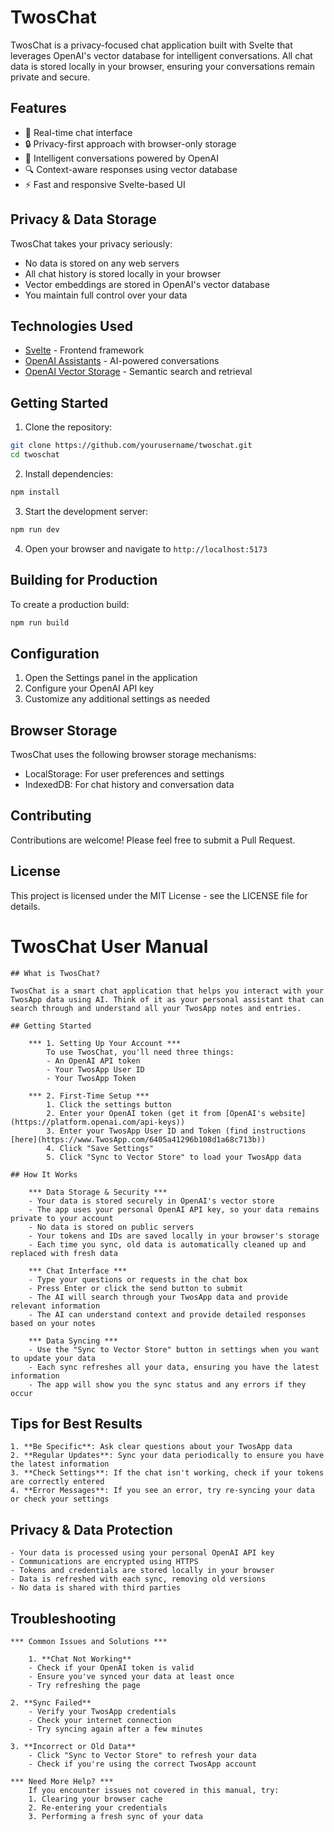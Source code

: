 # TwosChat

TwosChat is a privacy-focused chat application built with Svelte that leverages OpenAI's vector database for intelligent conversations. All chat data is stored locally in your browser, ensuring your conversations remain private and secure.

## Features

- 💬 Real-time chat interface
- 🔒 Privacy-first approach with browser-only storage
- 🧠 Intelligent conversations powered by OpenAI
- 🔍 Context-aware responses using vector database
- ⚡ Fast and responsive Svelte-based UI

## Privacy & Data Storage

TwosChat takes your privacy seriously:
- No data is stored on any web servers
- All chat history is stored locally in your browser
- Vector embeddings are stored in OpenAI's vector database
- You maintain full control over your data

## Technologies Used

- [Svelte](https://svelte.dev/) - Frontend framework
- [OpenAI Assistants](https://platform.openai.com/assistants) - AI-powered conversations
- [OpenAI Vector Storage](https://platform.openai.com/storage/) - Semantic search and retrieval

## Getting Started

1. Clone the repository:
```bash
git clone https://github.com/yourusername/twoschat.git
cd twoschat
```

2. Install dependencies:
```bash
npm install
```

3. Start the development server:
```bash
npm run dev
```

4. Open your browser and navigate to `http://localhost:5173`

## Building for Production

To create a production build:
```bash
npm run build
```

## Configuration

1. Open the Settings panel in the application
2. Configure your OpenAI API key
3. Customize any additional settings as needed

## Browser Storage

TwosChat uses the following browser storage mechanisms:
- LocalStorage: For user preferences and settings
- IndexedDB: For chat history and conversation data

## Contributing

Contributions are welcome! Please feel free to submit a Pull Request.

## License

This project is licensed under the MIT License - see the LICENSE file for details.


# TwosChat User Manual

    ## What is TwosChat?

    TwosChat is a smart chat application that helps you interact with your TwosApp data using AI. Think of it as your personal assistant that can search through and understand all your TwosApp notes and entries.

    ## Getting Started

        *** 1. Setting Up Your Account ***
            To use TwosChat, you'll need three things:
            - An OpenAI API token
            - Your TwosApp User ID
            - Your TwosApp Token

        *** 2. First-Time Setup ***
            1. Click the settings button
            2. Enter your OpenAI token (get it from [OpenAI's website](https://platform.openai.com/api-keys))
            3. Enter your TwosApp User ID and Token (find instructions [here](https://www.TwosApp.com/6405a41296b108d1a68c713b))
            4. Click "Save Settings"
            5. Click "Sync to Vector Store" to load your TwosApp data

    ## How It Works

        *** Data Storage & Security ***
        - Your data is stored securely in OpenAI's vector store
        - The app uses your personal OpenAI API key, so your data remains private to your account
        - No data is stored on public servers
        - Your tokens and IDs are saved locally in your browser's storage
        - Each time you sync, old data is automatically cleaned up and replaced with fresh data

        *** Chat Interface ***
        - Type your questions or requests in the chat box
        - Press Enter or click the send button to submit
        - The AI will search through your TwosApp data and provide relevant information
        - The AI can understand context and provide detailed responses based on your notes

        *** Data Syncing ***
        - Use the "Sync to Vector Store" button in settings when you want to update your data
        - Each sync refreshes all your data, ensuring you have the latest information
        - The app will show you the sync status and any errors if they occur

## Tips for Best Results
    1. **Be Specific**: Ask clear questions about your TwosApp data
    2. **Regular Updates**: Sync your data periodically to ensure you have the latest information
    3. **Check Settings**: If the chat isn't working, check if your tokens are correctly entered
    4. **Error Messages**: If you see an error, try re-syncing your data or check your settings

## Privacy & Data Protection
    - Your data is processed using your personal OpenAI API key
    - Communications are encrypted using HTTPS
    - Tokens and credentials are stored locally in your browser
    - Data is refreshed with each sync, removing old versions
    - No data is shared with third parties

## Troubleshooting

    *** Common Issues and Solutions ***

        1. **Chat Not Working**
        - Check if your OpenAI token is valid
        - Ensure you've synced your data at least once
        - Try refreshing the page

    2. **Sync Failed**
        - Verify your TwosApp credentials
        - Check your internet connection
        - Try syncing again after a few minutes

    3. **Incorrect or Old Data**
        - Click "Sync to Vector Store" to refresh your data
        - Check if you're using the correct TwosApp account

    *** Need More Help? ***
        If you encounter issues not covered in this manual, try:
        1. Clearing your browser cache
        2. Re-entering your credentials
        3. Performing a fresh sync of your data
